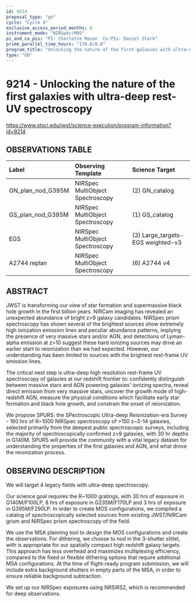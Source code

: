 ```yaml
---
id: 9214
proposal_type: "go"
cycle: "Cycle 4"
exclusive_access_period_months: 0
instrument_mode: "NIRSpec/MOS"
pi_and_co_pis: "PI: Charlotte Mason  Co-PIs: Daniel Stark"
prime_parallel_time_hours: "179.8/0.0"
program_title: "Unlocking the nature of the first galaxies with ultra-deep rest-UV spectroscopy"
type: "GO"
---
```

# 9214 - Unlocking the nature of the first galaxies with ultra-deep rest-UV spectroscopy
https://www.stsci.edu/jwst/science-execution/program-information?id=9214
## OBSERVATIONS TABLE
| Label                  | Observing Template           | Science Target                       |
| :--------------------- | :--------------------------- | :----------------------------------- |
| GN_plan_nod_G395M      | NIRSpec MultiObject Spectroscopy | (2) GN_catalog                       |
| GS_plan_nod_G395M      | NIRSpec MultiObject Spectroscopy | (1) GS_catalog                       |
| EGS                    | NIRSpec MultiObject Spectroscopy | (3) Large_targets-EGS weighted-v3    |
| A2744 replan           | NIRSpec MultiObject Spectroscopy | (6) A2744 v4                         |

## ABSTRACT

JWST is transforming our view of star formation and supermassive black hole growth in the first billion years. NIRCam imaging has revealed an unexpected abundance of bright z>9 galaxy candidates. NIRSpec prism spectroscopy has shown several of the brightest sources show extremely high ionization emission lines and peculiar abundance patterns, implying the presence of very massive stars and/or AGN, and detections of Lyman-alpha emission at z>10 suggest these hard ionizing sources may drive an earlier start to reionization than we had expected. However, our understanding has been limited to sources with the brightest rest-frame UV emission lines.

The critical next step is ultra-deep high resolution rest-frame UV spectroscopy of galaxies at our redshift frontier to: confidently distinguish between massive stars and AGN powering galaxies' ionizing spectra, reveal direct emission from very massive stars, uncover the growth mode of high-redshift AGN, measure the physical conditions which facilitate early star formation and black hole growth, and constrain the onset of reionization.

We propose SPURS: the SPectroscopic Ultra-deep Reionization-era Survey - 160 hrs of R~1000 NIRSpec spectroscopy of >150 z~5-14 galaxies, selected primarily from the deepest public spectroscopic surveys, including the majority of spectroscopically confirmed z>9 galaxies, with 30 hr depths in G140M. SPURS will provide the community with a vital legacy dataset for understanding the properties of the first galaxies and AGN, and what drove the reionization process.

## OBSERVING DESCRIPTION

We will target 4 legacy fields with ultra-deep spectroscopy.

Our science goal requires the R~1000 gratings, with 30 hrs of exposure in G140M/F100LP, 8 hrs of exposure in G235M/F170LP and 3 hrs of exposure in G395M/F290LP. In order to create MOS configurations, we compiled a catalog of spectroscopically selected sources from existing JWST/NIRCam grism and NIRSpec prism spectroscopy of the field.

We use the MSA planning tool to design the MOS configurations and create the observations. For dithering, we choose to nod in the 3-shutter slitlet, with is appropriate for our spatially compact high redshift galaxy targets. This approach has less overhead and maximizes multiplexing efficiency, compared to the fixed or flexible dithering options that require additional MSA configurations. At the time of flight-ready program submission, we will include extra background shutters in empty parts of the MSA, in order to ensure reliable background subtraction.

We set up our NIRSpec exposures using NRSIRS2, which is recommended for deep observations.